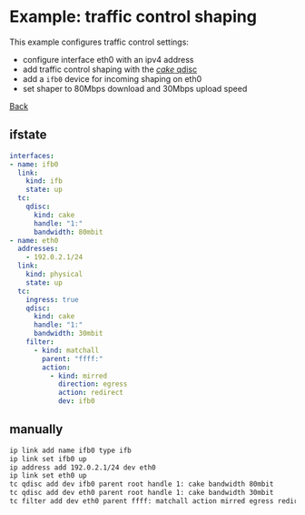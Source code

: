 # Example: traffic control shaping

This example configures traffic control settings:
- configure interface eth0 with an ipv4 address
- add traffic control shaping with the [*cake* qdisc](https://man7.org/linux/man-pages/man8/tc-cake.8.html)
- add a `ifb0` device for incoming shaping on eth0
- set shaper to 80Mbps download and 30Mbps upload speed

[Back](../examples.md)


## ifstate

```yaml
interfaces:
- name: ifb0
  link:
    kind: ifb
    state: up
  tc:
    qdisc:
      kind: cake
      handle: "1:"
      bandwidth: 80mbit
- name: eth0
  addresses:
    - 192.0.2.1/24
  link:
    kind: physical
    state: up
  tc:
    ingress: true
    qdisc:
      kind: cake
      handle: "1:"
      bandwidth: 30mbit
    filter:
      - kind: matchall
        parent: "ffff:"
        action:
          - kind: mirred
            direction: egress
            action: redirect
            dev: ifb0
```


## manually

```bash
ip link add name ifb0 type ifb
ip link set ifb0 up
ip address add 192.0.2.1/24 dev eth0
ip link set eth0 up
tc qdisc add dev ifb0 parent root handle 1: cake bandwidth 80mbit
tc qdisc add dev eth0 parent root handle 1: cake bandwidth 30mbit
tc filter add dev eth0 parent ffff: matchall action mirred egress redirect dev ifb0
```
